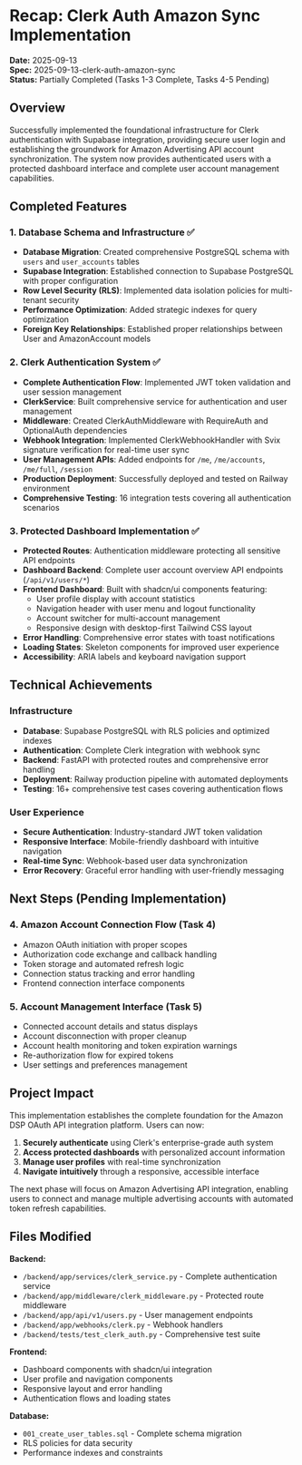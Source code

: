 # Recap: Clerk Auth Amazon Sync Implementation

**Date:** 2025-09-13  
**Spec:** 2025-09-13-clerk-auth-amazon-sync  
**Status:** Partially Completed (Tasks 1-3 Complete, Tasks 4-5 Pending)

## Overview

Successfully implemented the foundational infrastructure for Clerk authentication with Supabase integration, providing secure user login and establishing the groundwork for Amazon Advertising API account synchronization. The system now provides authenticated users with a protected dashboard interface and complete user account management capabilities.

## Completed Features

### 1. Database Schema and Infrastructure ✅
- **Database Migration**: Created comprehensive PostgreSQL schema with `users` and `user_accounts` tables
- **Supabase Integration**: Established connection to Supabase PostgreSQL with proper configuration
- **Row Level Security (RLS)**: Implemented data isolation policies for multi-tenant security
- **Performance Optimization**: Added strategic indexes for query optimization
- **Foreign Key Relationships**: Established proper relationships between User and AmazonAccount models

### 2. Clerk Authentication System ✅
- **Complete Authentication Flow**: Implemented JWT token validation and user session management
- **ClerkService**: Built comprehensive service for authentication and user management
- **Middleware**: Created ClerkAuthMiddleware with RequireAuth and OptionalAuth dependencies
- **Webhook Integration**: Implemented ClerkWebhookHandler with Svix signature verification for real-time user sync
- **User Management APIs**: Added endpoints for `/me`, `/me/accounts`, `/me/full`, `/session`
- **Production Deployment**: Successfully deployed and tested on Railway environment
- **Comprehensive Testing**: 16 integration tests covering all authentication scenarios

### 3. Protected Dashboard Implementation ✅
- **Protected Routes**: Authentication middleware protecting all sensitive API endpoints
- **Dashboard Backend**: Complete user account overview API endpoints (`/api/v1/users/*`)
- **Frontend Dashboard**: Built with shadcn/ui components featuring:
  - User profile display with account statistics
  - Navigation header with user menu and logout functionality
  - Account switcher for multi-account management
  - Responsive design with desktop-first Tailwind CSS layout
- **Error Handling**: Comprehensive error states with toast notifications
- **Loading States**: Skeleton components for improved user experience
- **Accessibility**: ARIA labels and keyboard navigation support

## Technical Achievements

### Infrastructure
- **Database**: Supabase PostgreSQL with RLS policies and optimized indexes
- **Authentication**: Complete Clerk integration with webhook sync
- **Backend**: FastAPI with protected routes and comprehensive error handling
- **Deployment**: Railway production pipeline with automated deployments
- **Testing**: 16+ comprehensive test cases covering authentication flows

### User Experience
- **Secure Authentication**: Industry-standard JWT token validation
- **Responsive Interface**: Mobile-friendly dashboard with intuitive navigation
- **Real-time Sync**: Webhook-based user data synchronization
- **Error Recovery**: Graceful error handling with user-friendly messaging

## Next Steps (Pending Implementation)

### 4. Amazon Account Connection Flow (Task 4)
- Amazon OAuth initiation with proper scopes
- Authorization code exchange and callback handling
- Token storage and automated refresh logic
- Connection status tracking and error handling
- Frontend connection interface components

### 5. Account Management Interface (Task 5)
- Connected account details and status displays
- Account disconnection with proper cleanup
- Account health monitoring and token expiration warnings
- Re-authorization flow for expired tokens
- User settings and preferences management

## Project Impact

This implementation establishes the complete foundation for the Amazon DSP OAuth API integration platform. Users can now:

1. **Securely authenticate** using Clerk's enterprise-grade auth system
2. **Access protected dashboards** with personalized account information
3. **Manage user profiles** with real-time synchronization
4. **Navigate intuitively** through a responsive, accessible interface

The next phase will focus on Amazon Advertising API integration, enabling users to connect and manage multiple advertising accounts with automated token refresh capabilities.

## Files Modified

**Backend:**
- `/backend/app/services/clerk_service.py` - Complete authentication service
- `/backend/app/middleware/clerk_middleware.py` - Protected route middleware
- `/backend/app/api/v1/users.py` - User management endpoints
- `/backend/app/webhooks/clerk.py` - Webhook handlers
- `/backend/tests/test_clerk_auth.py` - Comprehensive test suite

**Frontend:**
- Dashboard components with shadcn/ui integration
- User profile and navigation components
- Responsive layout and error handling
- Authentication flows and loading states

**Database:**
- `001_create_user_tables.sql` - Complete schema migration
- RLS policies for data security
- Performance indexes and constraints